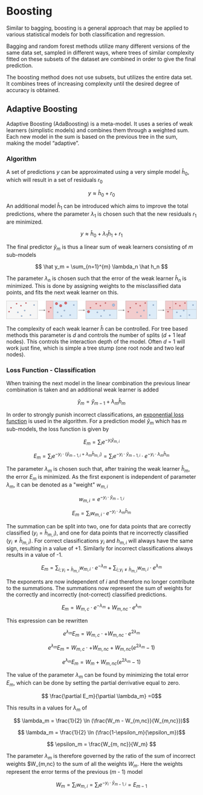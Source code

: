 # Boosting

Similar to bagging, boosting is a general approach that may be applied to various statistical models for both classification and regression. 

Bagging and random forest methods utilize many different versions of the same data set, sampled in different ways, where trees of similar complexity fitted on these subsets of the dataset are combined in order to give the final prediction. 

The boosting method does not use subsets, but utilizes the entire data set. It combines trees of increasing complexity until the desired degree of accuracy is obtained. 

## Adaptive Boosting
Adaptive Boosting (AdaBoosting) is a meta-model. It uses a series of weak learners (simplistic models) and combines them through a weighted sum. Each new model in the sum is based on the previous tree in the sum, making the model “adaptive”. 


### Algorithm
A set of predictions $y$ can be approximated using a very simple model $\hat h_0$, which will result in a set of residuals $r_0$ 

$$ y \approx \hat h_0 + r_0$$

An additional model $\hat h_1$ can be introduced which aims to improve the total predictions, where the parameter $\lambda_1$ is chosen such that the new residuals $r_1$ are minimized. 

$$ y \approx \hat h_0 + \lambda_1 \hat h_1 + r_1 $$

The final predictor $\hat y_m$ is thus a linear sum of weak learners consisting of $m$ sub-models

$$ \hat y_m = \sum_{n=1}^{m} \lambda_n \hat h_n $$

The parameter $\lambda_n$ is chosen such that the error of the weak learner $\hat h_n$ is minimized. This is done by assigning weights to the misclassified data points, and fits the next weak learner on this. 

<p align="center">
  <img src="images/adaboost_visualization.png" alt="adaboost_visualization" width="800px"/>
</p>

The complexity of each weak learner $\hat h$ can be controlled. For tree based methods this parameter is $d$ and controls the number of splits ($d$ + 1 leaf nodes). This controls the interaction depth of the model. Often $d$ = 1 will work just fine, which is simple a tree stump (one root node and two leaf nodes). 




### Loss Function - Classification

When training the next model in the linear combination the previous linear combination is taken and an additional weak learner is added

$$ \hat y_m = \hat y_{m-1} + \lambda_m \hat h_m $$

<!-- $$ \hat y_{m-1} = \sum_{n=1}^{m-1} \lambda_n \hat h_n$$ -->

In order to strongly punish incorrect classifications, an [exponential loss function](https://en.wikipedia.org/wiki/Loss_functions_for_classification) is used in the algorithm. For a prediction model $\hat y_m$ which has $m$ sub-models, the loss function is given by


$$ E_m = \sum_i e^{-y_i \hat y_{m,i}} $$

$$ E_m = \sum_i e^{-y_i \cdot (\hat y_{m-1, i} + \lambda_m \hat h_{m,i})} = \sum_{i} e^{-y_i \cdot \hat y_{m-1,i}} \cdot e^{-y_i \cdot \lambda_m \hat h_m} $$

The parameter $\lambda_m$ is chosen such that, after training the weak learner $\hat h_m$, the error $E_m$ is minimized. As the first exponent is independent of parameter $\lambda_m$, it can be denoted as a "weight" $w_{m,i}$

$$ w_{m,i} =  e^{-y_i \cdot \hat y_{m-1, i}} $$

$$ E_m = \sum_{i} w_{m,i} \cdot e^{-y_i \cdot \lambda_m \hat h_m} $$

The summation can be split into two, one for data points that are correctly classified ($y_i = \hat h_{m,i}$), and one for data points that re incorrectly classified ($y_i \neq \hat h_{m, i}$). For correct classifications $y_i$ and $h_{m,i}$ will always have the same sign, resulting in a value of +1. Similarly for incorrect classifications always results in a value of -1. 

$$ E_m = \sum_{i; y_i = \hat h_{m,i}} w_{m,i} \cdot e^{- \lambda_m} + \sum_{i;y_i \neq \hat h_{m,i}} w_{m,i} \cdot e^{\lambda_m} $$

The exponents are now independent of $i$ and therefore no longer contribute to the summations. The summations now represent the sum of weights for the correctly and incorrectly (not-correct) classified predictions. 

$$ E_m = W_{m,c}\cdot e^{-\lambda_m} + W_{m,nc} \cdot e^{\lambda_m}$$


This expression can be rewritten

$$  e^{\lambda_m}E_m = W_{m,c}\cdot + W_{m,nc} \cdot e^{2\lambda_m}$$

$$  e^{\lambda_m}E_m = W_{m,c}\cdot + W_{m,nc}  + W_{m,nc} (e^{2\lambda_m} -1)$$

$$  e^{\lambda_m}E_m = W_m  + W_{m,nc} (e^{2\lambda_m} -1)$$

The value of the parameter $\lambda_m$ can be found by minimizing the  total error $E_m$, which can be done by setting the partial derrivative equal to zero. 

$$ \frac{\partial E_m}{\partial \lambda_m} =0$$

This results in a values for $\lambda_m$ of

$$ \lambda_m = \frac{1}{2} \ln (\frac{W_m - W_{m,nc}}{W_{m,nc}})$$

$$ \lambda_m = \frac{1}{2} \ln (\frac{1-\epsilon_m}{\epsilon_m})$$

$$ \epsilon_m = \frac{W_{m, nc}}{W_m} $$

The parameter $\lambda_m$ is therefore governed by the ratio of the sum of incorrect weights $W_{m,nc} to the sum of all the weights $W_m$. Here the weights represent the error terms of the previous ($m$ - 1) model

$$ W_m = \sum_i w_{m,i} =\sum_i e^{-y_i \cdot \hat y_{m-1, i}} = E_{m-1} $$

 

